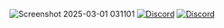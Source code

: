 ![Screenshot 2025-03-01 031101](https://github.com/user-attachments/assets/23a13658-5c36-4fec-81f0-efe0a9264764)
[![Discord](https://img.shields.io/discord/1006372235172384849?style=plastic&logo=%235865F2&logoColor=black
)](https://discord.gg/ENB7RbxVZE)
[![Discord](https://img.shields.io/discord/1006372235172384849.svg?style=for-the-badge)](https://discord.gg/ENB7RbxVZE)
